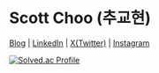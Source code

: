 # Scott Choo (추교현)

[Blog](https://scottxchoo.xyz/) | [LinkedIn](https://www.linkedin.com/in/%EA%B5%90%ED%98%84-%EC%B6%94-a61aa5155/) | [X(Twitter)](https://twitter.com/scottXchoo) | [Instagram](https://www.instagram.com/dev.chooble/)

[![Solved.ac Profile](http://mazassumnida.wtf/api/v2/generate_badge?boj=ckh0601)](https://solved.ac/ckh0601/)

<br/>
